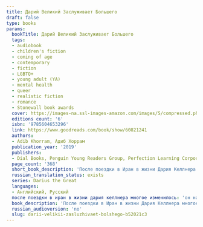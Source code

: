 ```yaml
---
title: Дарий Великий Заслуживает Большего
draft: false
type: books
params:
  bookTitle: Дарий Великий Заслуживает Большего
  tags:
  - audiobook
  - children's fiction
  - coming of age
  - contemporary
  - fiction
  - LGBTQ+
  - young adult (YA)
  - mental health
  - queer
  - realistic fiction
  - romance
  - Stonewall book awards
  cover: https://images-na.ssl-images-amazon.com/images/S/compressed.photo.goodreads.com/books/1650101290i/60821241.jpg
  editions count: '6'
  isbn: '9785604653296'
  link: https://www.goodreads.com/book/show/60821241
  authors:
  - Adib Khorram, Адиб Хоррам
  publication_year: '2019'
  publishers:
  - Dial Books, Penguin Young Readers Group, Perfection Learning Corporation, Popcorn books, Thorndike Press
  page_count: '368'
  short_book_description: 'После поездки в Иран в жизни Дария Келлнера многое изменилось: он наконец наладил отношения с отцом, занимается футболом, работает в чайном магазине, а со своим лучшим другом Сухрабом общается по...'
  russian_translation_status: exists
  series: Darius the Great
  languages:
  - Английский, Русский
  после поездки в иран в жизни дария келлнера многое изменилось: 'он наконец наладил отношения с отцом, занимается футболом, работает в чайном магазине, а со своим лучшим другом Сухрабом общается по скайпу. А еще он влюбился.Но вскоре все рушится: работа в магазине дается ему с трудом, Сухраб не отвечает на звонки, отец постоянно в командировках. И еще, кажется, Дарий влюбился не в того...Дарий в порядке — как будто он наконец нашел себя в этом мире. Но, может, быть в порядке — недостаточно? Может, Дарий заслуживает большего?'
  book_description: 'После поездки в Иран в жизни Дария Келлнера многое изменилось: он наконец наладил отношения с отцом, занимается футболом, работает в чайном магазине, а со своим лучшим другом Сухрабом общается по скайпу. А еще он влюбился.Но вскоре все рушится: работа в магазине дается ему с трудом, Сухраб не отвечает на звонки, отец постоянно в командировках. И еще, кажется, Дарий влюбился не в того...Дарий в порядке — как будто он наконец нашел себя в этом мире. Но, может, быть в порядке — недостаточно? Может, Дарий заслуживает большего?'
  russian_audioversion: 'no'
  slug: darii-velikii-zasluzhivaet-bolshego-b52021c3
---
```

